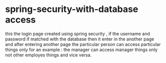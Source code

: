 # spring-security-with-database access

this the login page created using spring security , if the username and password if matched with the database then it enter in the another page and after entering another page   the particular person can access particular things only for an example : the manager can access manager  things only not other employes things and vice versa. 
